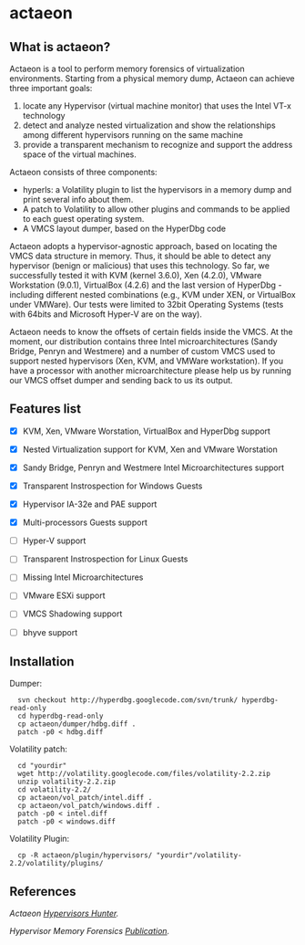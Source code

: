 actaeon
=======

What is actaeon?
----------------
Actaeon is a tool to perform memory forensics of virtualization environments. 
Starting from a physical memory dump, Actaeon can achieve three important goals:

1. locate any Hypervisor (virtual machine monitor) that uses the Intel VT-x technology
2. detect and analyze nested virtualization and show the relationships among different hypervisors running on the same machine
3. provide a transparent mechanism to recognize and support the address space of the virtual machines.

Actaeon consists of three components:

- hyperls: a Volatility plugin to list the hypervisors in a memory dump and print several info about them.
- A patch to Volatility to allow other plugins and commands to be applied to each guest operating system.
- A VMCS layout dumper, based on the HyperDbg code

Actaeon adopts a hypervisor-agnostic approach, based on locating the VMCS data structure in memory. Thus, it should be able to detect any hypervisor (benign or malicious) that uses this technology. So far, we successfully tested it with KVM (kernel 3.6.0), Xen (4.2.0), VMware Workstation (9.0.1), VirtualBox (4.2.6) and the last version of HyperDbg - including different nested combinations (e.g., KVM under XEN, or VirtualBox under VMWare). Our tests were limited to 32bit Operating Systems (tests with 64bits and Microsoft Hyper-V are on the way).

Actaeon needs to know the offsets of certain fields inside the VMCS. At the moment, our distribution contains three Intel microarchitectures (Sandy Bridge, Penryn and Westmere) and a number of custom VMCS used to support nested hypervisors (Xen, KVM, and VMWare workstation). 
If you have a processor with another microarchitecture please help us by running our VMCS offset dumper and sending back to us its output.

Features list
-------------

- [x] KVM, Xen, VMware Worstation, VirtualBox and HyperDbg support
- [x] Nested Virtualization support for KVM, Xen and VMware Worstation
- [x] Sandy Bridge, Penryn and Westmere Intel Microarchitectures support
- [x] Transparent Instrospection for Windows Guests
- [x] Hypervisor IA-32e and PAE support
- [x] Multi-processors Guests support
- [ ] Hyper-V support
- [ ] Transparent Instrospection for Linux Guests
- [ ] Missing Intel Microarchitectures
- [ ] VMware ESXi support
- [ ] VMCS Shadowing support
- [ ] bhyve support


Installation
------------

Dumper:

      svn checkout http://hyperdbg.googlecode.com/svn/trunk/ hyperdbg-read-only
      cd hyperdbg-read-only
      cp actaeon/dumper/hdbg.diff .
      patch -p0 < hdbg.diff
      
Volatility patch:

      cd "yourdir"
      wget http://volatility.googlecode.com/files/volatility-2.2.zip
      unzip volatility-2.2.zip
      cd volatility-2.2/
      cp actaeon/vol_patch/intel.diff .
      cp actaeon/vol_patch/windows.diff .
      patch -p0 < intel.diff
      patch -p0 < windows.diff
      
Volatility Plugin:

      cp -R actaeon/plugin/hypervisors/ "yourdir"/volatility-2.2/volatility/plugins/


      




References
----------

*Actaeon [Hypervisors Hunter](http://s3.eurecom.fr/tools/actaeon/).*

*Hypervisor Memory Forensics [Publication](http://www.s3.eurecom.fr/docs/raid13_graziano.pdf).*
